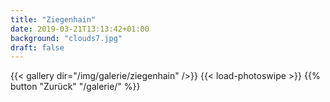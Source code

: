 ```yaml
---
title: "Ziegenhain"
date: 2019-03-21T13:13:42+01:00
background: "clouds7.jpg"
draft: false
---
```

{{< gallery dir="/img/galerie/ziegenhain" />}}
{{< load-photoswipe >}}
{{% button "Zurück" "/galerie/" %}}
